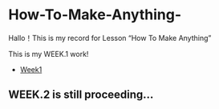 # How-To-Make-Anything-
Hallo！This is my record for Lesson “How To Make Anything”

This is my WEEK.1 work!
- [Week1](./WEEK.1_3D%20SCAN/3D%20SCAN.md)


WEEK.2 is still proceeding...
- 
